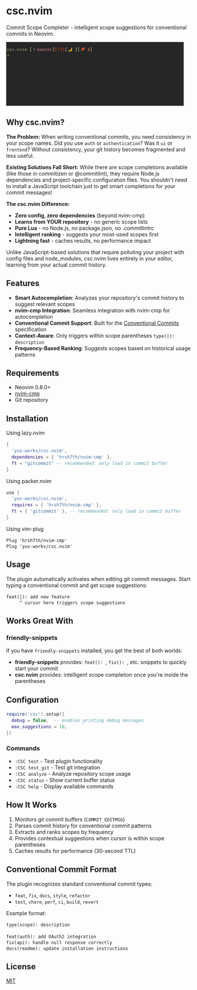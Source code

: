 # csc.nvim

Commit Scope Completer - intelligent scope suggestions for conventional commits in Neovim.

![Demo](./csc-demo.gif?v=3)

## Why csc.nvim?

**The Problem:** When writing conventional commits, you need consistency in your scope names. Did you use `auth` or `authentication`? Was it `ui` or `frontend`? Without consistency, your git history becomes fragmented and less useful.

**Existing Solutions Fall Short:** While there are scope completions available (like those in commitizen or @commitlint), they require Node.js dependencies and project-specific configuration files. You shouldn't need to install a JavaScript toolchain just to get smart completions for your commit messages!

**The csc.nvim Difference:** 
- **Zero config, zero dependencies** (beyond nvim-cmp)
- **Learns from YOUR repository** - no generic scope lists
- **Pure Lua** - no Node.js, no package.json, no .commitlintrc
- **Intelligent ranking** - suggests your most-used scopes first
- **Lightning fast** - caches results, no performance impact

Unlike JavaScript-based solutions that require polluting your project with config files and node_modules, csc.nvim lives entirely in your editor, learning from your actual commit history.

## Features

- **Smart Autocompletion**: Analyzes your repository's commit history to suggest relevant scopes
- **nvim-cmp Integration**: Seamless integration with nvim-cmp for autocompletion
- **Conventional Commit Support**: Built for the [Conventional Commits](https://www.conventionalcommits.org/) specification
- **Context-Aware**: Only triggers within scope parentheses `type(|): description`
- **Frequency-Based Ranking**: Suggests scopes based on historical usage patterns

## Requirements

- Neovim 0.8.0+
- [nvim-cmp](https://github.com/hrsh7th/nvim-cmp)
- Git repository

## Installation

Using lazy.nvim

```lua
{
  'yus-works/csc.nvim',
  dependencies = { 'hrsh7th/nvim-cmp' },
  ft = "gitcommit" -- recommended: only load in commit buffer
}
```

Using packer.nvim

```lua
use {
  'yus-works/csc.nvim',
  requires = { 'hrsh7th/nvim-cmp' },
  ft = { 'gitcommit' }, -- recommended: only load in commit buffer
}
```

Using vim-plug
```
Plug 'hrsh7th/nvim-cmp'
Plug 'yus-works/csc.nvim'
```

## Usage

The plugin automatically activates when editing git commit messages. Start typing a conventional commit and get scope suggestions:

```
feat(|): add new feature
     ^ cursor here triggers scope suggestions
```

## Works Great With

### friendly-snippets
If you have `friendly-snippets` installed, you get the best of both worlds:
- **friendly-snippets** provides: `feat(): `, `fix(): `, etc. snippets to quickly start your commit
- **csc.nvim** provides: intelligent scope completion once you're inside the parentheses

## Configuration

```lua
require('csc').setup({
  debug = false,  -- enables printing debug messages
  max_suggestions = 10,
})
```

### Commands

- `:CSC test` - Test plugin functionality
- `:CSC test_git` - Test git integration
- `:CSC analyze` - Analyze repository scope usage
- `:CSC status` - Show current buffer status
- `:CSC help` - Display available commands

## How It Works

1. Monitors git commit buffers (`COMMIT_EDITMSG`)
2. Parses commit history for conventional commit patterns
3. Extracts and ranks scopes by frequency
4. Provides contextual suggestions when cursor is within scope parentheses
5. Caches results for performance (30-second TTL)

## Conventional Commit Format

The plugin recognizes standard conventional commit types:
- `feat`, `fix`, `docs`, `style`, `refactor`
- `test`, `chore`, `perf`, `ci`, `build`, `revert`

Example format:
```
type(scope): description

feat(auth): add OAuth2 integration
fix(api): handle null response correctly
docs(readme): update installation instructions
```

## License

[MIT](LICENSE)
